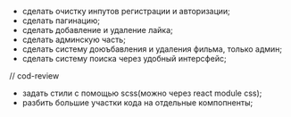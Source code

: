- сделать очистку инпутов регистрации и авторизации;
- сделать пагинацию;
- сделать добавление и удаление лайка;
- сделать админскую часть;
- сделать систему доюъбавления и удаления фильма, только админ;
- сделать систему поиска через удобный интерсфейс;

// cod-review
- задать стили с помощью scss(можно через react module css);
- разбить большие участки кода на отдельные компопненты;
